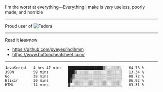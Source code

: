 I'm the worst at everything—Everything I make is *very* useless, poorly made, and horrible

___
Proud user of ![Fedora](https://img.shields.io/badge/-Fedora-blue?style=flat-square&logo=fedora)

___
Read it <s>later</s>now
- https://github.com/pveyes/indihmm
- https://www.buttoncheatsheet.com/

___
<!--START_SECTION:waka-->
```text
JavaScript   4 hrs 47 mins   ████████████████▒░░░░░░░░   64.78 % 
JSON         59 mins         ███▒░░░░░░░░░░░░░░░░░░░░░   13.34 % 
Go           38 mins         ██▒░░░░░░░░░░░░░░░░░░░░░░   08.72 % 
Elixir       30 mins         █▓░░░░░░░░░░░░░░░░░░░░░░░   06.92 % 
HTML         14 mins         ▓░░░░░░░░░░░░░░░░░░░░░░░░   03.31 % 
```
<!--END_SECTION:waka-->
